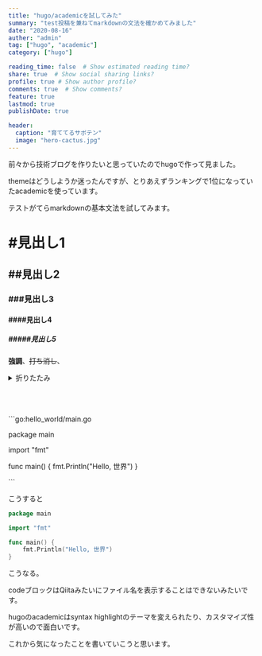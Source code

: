 ```yaml
---
title: "hugo/academicを試してみた"
summary: "test投稿を兼ねてmarkdownの文法を確かめてみました"
date: "2020-08-16"
auther: "admin"
tag: ["hugo", "academic"]
category: ["hugo"]

reading_time: false  # Show estimated reading time?
share: true  # Show social sharing links?
profile: true # Show author profile?
comments: true  # Show comments?
feature: true
lastmod: true
publishDate: true

header:
  caption: "育ててるサボテン"
  image: "hero-cactus.jpg"
---
```


前々から技術ブログを作りたいと思っていたのでhugoで作って見ました。

themeはどうしようか迷ったんですが、とりあえずランキングで1位になっていたacademicを使っています。

テストがてらmarkdownの基本文法を試してみます。

# #見出し1
## ##見出し2
### ###見出し3
#### ####見出し4
##### #####見出し5

**強調**、~~打ち消し~~、<details><summary>折りたたみ</summary><div>

Goのやつ

```go
package main

import "fmt"

func main() {
    fmt.Println("Hello, 世界")
}
```
</div></details>

<br>
<br>
<br>


\```go:hello_world/main.go

package main

import "fmt"

func main() {
    fmt.Println("Hello, 世界")
}

\```

こうすると


```go:hello_world/main.go
package main

import "fmt"

func main() {
    fmt.Println("Hello, 世界")
}
```

こうなる。

codeブロックはQiitaみたいにファイル名を表示することはできないみたいです。

hugoのacademicはsyntax highlightのテーマを変えられたり、カスタマイズ性が高いので面白いです。

これから気になったことを書いていこうと思います。

